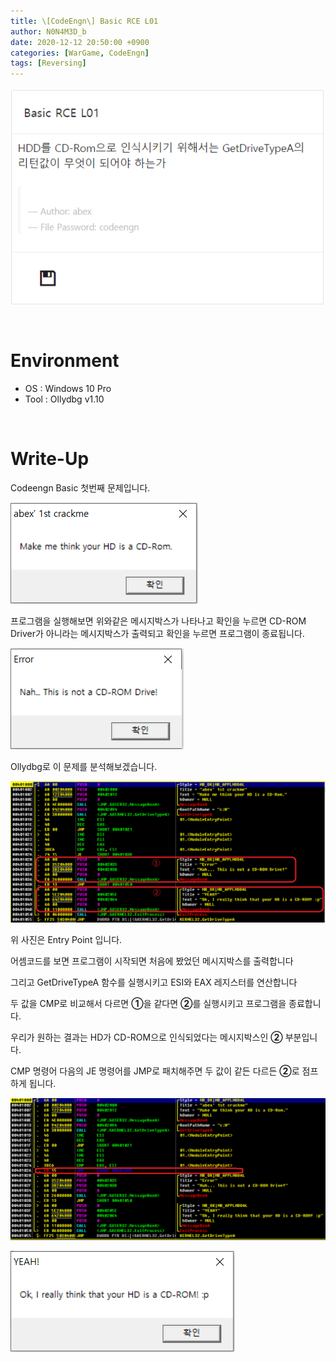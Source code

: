 ```yaml
---
title: \[CodeEngn\] Basic RCE L01
author: N0N4M3D_b
date: 2020-12-12 20:50:00 +0900
categories: [WarGame, CodeEngn]
tags: [Reversing]
---
```


![intro Image](/assets/img/postimg/2020-12-15-CodeEngn-Basic-1/prob_intro.png "Intro Image")

<br>

# Environment
- OS : Windows 10 Pro
- Tool : Ollydbg v1.10

<br>

# Write-Up
Codeengn Basic 첫번째 문제입니다.
<br>

![intro Image](/assets/img/postimg/2020-12-15-CodeEngn-Basic-1/exec.png "Intro Image")

프로그램을 실행해보면 위와같은 메시지박스가 나타나고 확인을 누르면 CD-ROM Driver가 아니라는 메시지박스가 출력되고 확인을 누르면 프로그램이 종료됩니다.

![fail](/assets/img/postimg/2020-12-15-CodeEngn-Basic-1/fail.png "Fail Image")

Ollydbg로 이 문제를 분석해보겠습니다.

![EP Image](/assets/img/postimg/2020-12-15-CodeEngn-Basic-1/entry.png "EP Image")

위 사진은 Entry Point 입니다.

어셈코드를 보면 프로그램이 시작되면
처음에 봤었던 메시지박스를 출력합니다

그리고 GetDriveTypeA 함수를 실행시키고
ESI와 EAX 레지스터를 연산합니다

두 값을 CMP로 비교해서 다르면 **①**을 
같다면 **②**를 실행시키고 프로그램을 종료합니다.

우리가 원하는 결과는 HD가 CD-ROM으로 인식되었다는 메시지박스인
**②** 부분입니다.

CMP 명령어 다음의 JE 명령어를 JMP로 패치해주면 두 값이 같든 다르든 **②**로 점프하게 됩니다.

![patch Image](/assets/img/postimg/2020-12-15-CodeEngn-Basic-1/patch.png "patch Image")

![success Image](/assets/img/postimg/2020-12-15-CodeEngn-Basic-1/success.png "success Image")
